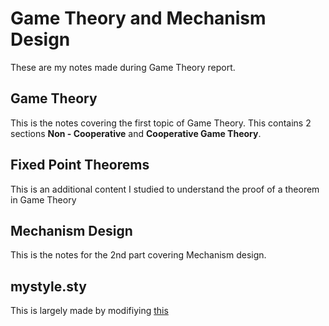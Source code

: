 # Game Theory and Mechanism Design
These are my notes made during Game Theory report.

## Game Theory
This is the notes covering the first topic of Game Theory. This contains 2 sections **Non - Cooperative** and **Cooperative Game Theory**.

## Fixed Point Theorems
This is an additional content I studied to understand the proof of a theorem in Game Theory

## Mechanism Design
This is the notes for the 2nd part covering Mechanism design.

## mystyle.sty
This is largely made by modifiying [this](https://github.com/aryamanmaithani/classification-of-surfaces/blob/master/mystyle.sty)
